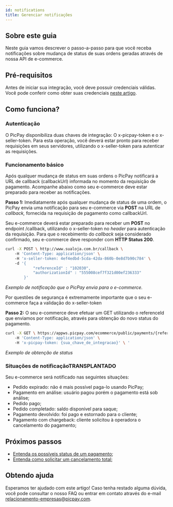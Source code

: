 ```yaml
---
id: notifications
title: Gerenciar notificações
---
```


## Sobre este guia
Neste guia vamos descrever o passo-a-passo para que você receba notificações sobre mudança de status de suas ordens geradas através de nossa API de e-commerce.

## Pré-requisitos

Antes de iniciar sua integração, você deve possuir credenciais válidas. Você pode conferir como obter suas credenciais [neste artigo](/docs/checkout/intro/getting-started#antes-de-começar).


## Como funciona?

### Autenticação

O PicPay disponibiliza duas chaves de integração: O x-picpay-token e o x-seller-token. Para esta operação, você deverá estar pronto para receber requisições em seus servidores, utilizando o x-seller-token para autenticar as requisições.

### Funcionamento básico

Após qualquer mudança de status em suas ordens o PicPay notificará a URL de callback (callbackUrl) informada no momento da requisição de pagamento. Acompanhe abaixo como seu e-commerce deve estar preparado para receber as notificações.

**Passo 1:** Imediatamente após qualquer mudança de status de uma ordem, o PicPay envia uma notificação para seu e-commerce via **POST** na URL de _callback,_ fornecida na requisição de pagamento como callbackUrl.

Seu e-commerce deverá estar preparado para receber um **POST** no endpoint /callback, utilizando o x-seller-token no _header_ para autenticação da requisição. Para que o recebimento do _callback_ seja considerado confirmado, seu e-commerce deve responder com **HTTP Status 200**.

```bash
curl -X POST \ http://www.sualoja.com.br/callback \ 
    -H 'Content-Type: application/json' \ 
    -H 'x-seller-token: 4ef4edbd-5cda-42da-860b-0e8d7b90c784' \ 
    -d '{ 
            "referenceId" : "102030", 
            "authorizationId" : "555008cef7f321d00ef236333" 
        }'
```
_Exemplo de notificação que o PicPay envia para o e-commerce._

Por questões de segurança é extremamente importante que o seu e-commerce faça a validação do x-seller-token

**Passo 2:** O seu e-commerce deve efetuar um GET utilizando o referenceId que enviamos por notificação, através para obtenção do novo status do pagamento.

```bash
curl -X GET \ https://appws.picpay.com/ecommerce/public/payments/{referenceId}/status \ 
    -H 'Content-Type: application/json' \ 
    -H 'x-picpay-token: {sua_chave_de_integracao}' \ '
```

_Exemplo de obtenção de status_

### Situações de notificaçãoTRANSPLANTADO

Seu e-commerce será notificado nas seguintes situações:

-   Pedido expirado: não é mais possível paga-lo usando PicPay;
-   Pagamento em análise: usuário pagou porém o pagamento está sob análise;
-   Pedido pago;
-   Pedido completado: saldo disponível para saque;
-   Pagamento devolvido: foi pago e estornado para o cliente;
-   Pagamento com chargeback: cliente solicitou à operadora o cancelamento do pagamento;

## Próximos passos

- [Entenda os possíveis status de um pagamento](/docs/checkout/guides/order-status);
- [Entenda como solicitar um cancelamento total](/docs/checkout/guides/cancel-order);

## Obtendo ajuda
Esperamos ter ajudado com este artigo! Caso tenha restado alguma dúvida, você pode consultar o nosso FAQ ou entrar em contato através do e-mail relacionamento-empresas@picpay.com. 